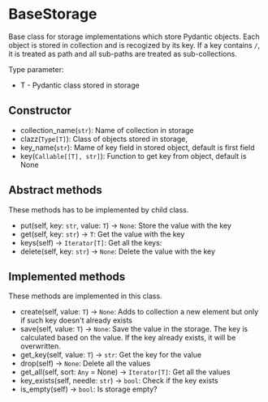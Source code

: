 # BaseStorage

Base class for storage implementations which store Pydantic objects.
Each object is stored in collection and is recogized by its key.
If a key contains `/`, it is treated as path and all sub-paths are 
treated as sub-collections.

Type parameter:

* T - Pydantic class stored in storage

## Constructor

* collection_name(`str`): Name of collection in storage
* clazz(`Type[T]`): Class of objects stored in storage,
* key_name(`str`): Mame of key field in stored object, default is first field
* key(`Callable[[T], str]`): Function to get key from object, default is None

## Abstract methods

These methods has to be implemented by child class.

* put(self, key: `str`, value: `T`) -> `None`: Store the value with the key
* get(self, key: `str`) -> `T`: Get the value with the key
* keys(self) -> `Iterator[T]`: Get all the keys:
* delete(self, key: `str`) -> `None`: Delete the value with the key

## Implemented methods

These methods are implemented in this class.

* create(self, value: `T`) -> `None`: Adds to collection a new element but only if such key doesn't already exists
* save(self, value: `T`) -> `None`: Save the value in the storage. The key is calculated based on the value. If the key already exists, it will be overwritten.
* get_key(self, value: `T`) -> `str`: Get the key for the value
* drop(self) -> `None`: Delete all the values
* get_all(self, sort: `Any` = None) -> `Iterator[T]`: Get all the values
* key_exists(self, needle: `str`) -> `bool`: Check if the key exists
* is_empty(self) -> `bool`: Is storage empty?
